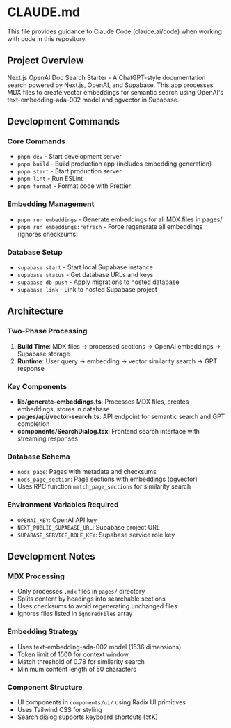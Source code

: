 # CLAUDE.md

This file provides guidance to Claude Code (claude.ai/code) when working with code in this repository.

## Project Overview
Next.js OpenAI Doc Search Starter - A ChatGPT-style documentation search powered by Next.js, OpenAI, and Supabase. This app processes MDX files to create vector embeddings for semantic search using OpenAI's text-embedding-ada-002 model and pgvector in Supabase.

## Development Commands

### Core Commands
- `pnpm dev` - Start development server
- `pnpm build` - Build production app (includes embedding generation)
- `pnpm start` - Start production server
- `pnpm lint` - Run ESLint
- `pnpm format` - Format code with Prettier

### Embedding Management
- `pnpm run embeddings` - Generate embeddings for all MDX files in pages/
- `pnpm run embeddings:refresh` - Force regenerate all embeddings (ignores checksums)

### Database Setup
- `supabase start` - Start local Supabase instance
- `supabase status` - Get database URLs and keys
- `supabase db push` - Apply migrations to hosted database
- `supabase link` - Link to hosted Supabase project

## Architecture

### Two-Phase Processing
1. **Build Time**: MDX files → processed sections → OpenAI embeddings → Supabase storage
2. **Runtime**: User query → embedding → vector similarity search → GPT response

### Key Components
- **lib/generate-embeddings.ts**: Processes MDX files, creates embeddings, stores in database
- **pages/api/vector-search.ts**: API endpoint for semantic search and GPT completion
- **components/SearchDialog.tsx**: Frontend search interface with streaming responses

### Database Schema
- `nods_page`: Pages with metadata and checksums
- `nods_page_section`: Page sections with embeddings (pgvector)
- Uses RPC function `match_page_sections` for similarity search

### Environment Variables Required
- `OPENAI_KEY`: OpenAI API key
- `NEXT_PUBLIC_SUPABASE_URL`: Supabase project URL  
- `SUPABASE_SERVICE_ROLE_KEY`: Supabase service role key

## Development Notes

### MDX Processing
- Only processes `.mdx` files in `pages/` directory
- Splits content by headings into searchable sections
- Uses checksums to avoid regenerating unchanged files
- Ignores files listed in `ignoredFiles` array

### Embedding Strategy
- Uses text-embedding-ada-002 model (1536 dimensions)
- Token limit of 1500 for context window
- Match threshold of 0.78 for similarity search
- Minimum content length of 50 characters

### Component Structure
- UI components in `components/ui/` using Radix UI primitives
- Uses Tailwind CSS for styling
- Search dialog supports keyboard shortcuts (⌘K)
